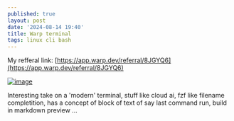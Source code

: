 ```yaml
---
published: true
layout: post
date: '2024-08-14 19:40'
title: Warp terminal
tags: linux cli bash 
---
```

My refferal link: [https://app.warp.dev/referral/8JGYQ6](https://app.warp.dev/referral/8JGYQ6)

<a href="https://images2.imgbox.com/ac/d7/D0iLmuXV_o.png" target="_blank"><img src="https://thumbs2.imgbox.com/ac/d7/D0iLmuXV_t.png" alt="image"></a>

Interesting take on a 'modern' terminal, stuff like cloud ai, fzf like filename completition, has a concept of block of text of say last command run, build in markdown preview ...
